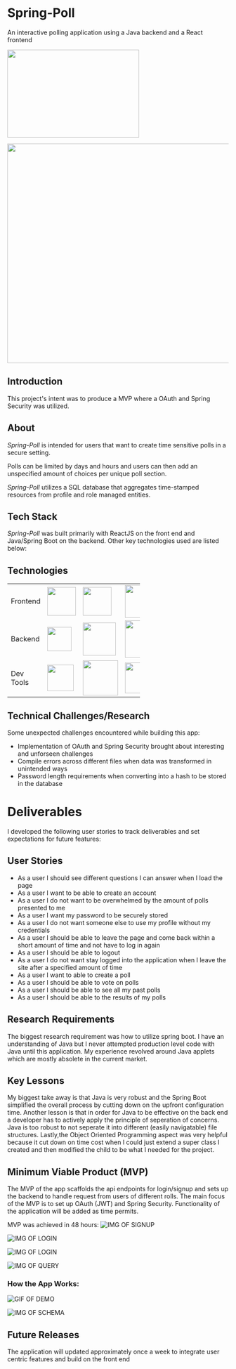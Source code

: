 # Spring-Poll
An interactive polling application using a Java backend and a React frontend

<img width="300" height="200" src="https://github.com/MarioMorales7x7/spring-poll/blob/master/pictures/springpoll.png">

<p align="center">
  <img width="800" height="500" src="">
</p>

## Introduction

This project's intent was to produce a MVP where a OAuth and Spring Security was utilized.

## About

*Spring-Poll* is intended for users that want to create time sensitive polls
 in a secure setting. <br />

Polls can be limited by days and hours and users can then add an unspecified amount of choices per unique poll section. <br />

*Spring-Poll* utilizes a SQL database that aggregates time-stamped resources from profile and role managed entities.

## Tech Stack

*Spring-Poll* was built primarily with ReactJS on the front end and Java/Spring Boot on the backend. Other key technologies used are listed below: 

## Technologies
<table style="width:60%">
  <tr>

  </tr>
  <tr>
    <td class="subheading">Frontend</td>
    <td><img src="https://lh3.googleusercontent.com/ZIHOUCCxFaB7NirPhEX4K8cyTPIMvxvdJxpuhjb_qJ_dk-z7qEgD8riaR0ODXzXQZYn23zHpFiwGzxTDT88FTLeUMoPqlIjyLKoL1am8MH5pCoJExjL8SUC8uaeeiAjvQB0_vym6" width="65"/></td> 
    <td><img src="https://material-ui.com/static/images/material-ui-logo.svg" width="65"/></td>
    <td><img src="https://lh5.googleusercontent.com/pqPRWyCMu39CU4GAERH3XI0fri2uJzMteIV5t-4qAG566IJWdXRABxLjV1jwdVvID-NvFw3USgyM8FXC5w_yAimYz4FY1gVEm96Yd2JQZh-pYl33lHpbOI7-3-uTixqgX1XHRker" width="75"/></td>
    <td></td>
    <td class="tech">React/Material-ui/ReactRouter</td>
  </tr>
  <tr rowspan="2">
    <td class="subheading">Backend</td>
    <td><img src="https://spring.io/img/homepage/icon-spring-boot.svg" width="55"/></td> 
    <td><img src="https://img.stackshare.io/service/6656/com.castsoftware.springsecurity.png" width="75"/></td>
    <td><img src="https://hibernate.org/images/hibernate-logo.svg" width="85"/></td>
    <td><img src="https://logos-download.com/wp-content/uploads/2016/05/MySQL_logo_logotype-700x413.png" width="75"/></td>
    <td class="tech">Spring Boot/Spring Security/Hibernate/MySQL</td>
  </tr>
  
  <tr>
      <td>Dev Tools</td>
      <td><img src='https://cityscoutssss.s3.us-east-2.amazonaws.com/kisspng-webpack-computer-icons-scalable-vector-graphics-re-webpack-svg-icon-transparent-amp-png-clipart-fre-5cb7987106ca27.6083469215555359850278.png' width="60"></td>
      <td><img src='https://i2.wp.com/endlessillusoft.com/wp-content/uploads/2017/01/babel.png?w=1280' width="80"><img></td>
      <td><img src='http://maven.apache.org/images/maven-logo-black-on-white.png' width="70"/></td>
      <td></td>
      <td>Webpack/Babel/Maven</td>
    </tr>
      <tr rowspan="3">
  </tr>
</table>

## Technical Challenges/Research
Some unexpected challenges encountered while building this app:
- Implementation of OAuth and Spring Security brought about interesting and unforseen challenges
- Compile errors across different files when data was transformed in unintended ways
- Password length requirements when converting into a hash to be stored in the database

# Deliverables
I developed the following user stories to track deliverables and set expectations for future features:

## User Stories
* As a user I should see different questions I can answer when I load the page
* As a user I want to be able to create an account
* As a user I do not want to be overwhelmed by the amount of polls presented to me
* As a user I want my password to be securely stored
* As a user I do not want someone else to use my profile without my credentials
* As a user I should be able to leave the page and come back within a short amount of time and not have to log in again
* As a user I should be able to logout
* As a user I do not want stay logged into the application when I leave the site after a specified amount of time
* As a user I want to able to create a poll
* As a user I should be able to vote on polls
* As a user I should be able to see all my past polls
* As a user I should be able to the results of my polls

## Research Requirements

The biggest research requirement was how to utilize spring boot. I have an understanding of Java but 
I never attempted production level code with Java until this application. My experience revolved around Java applets which are mostly absolete in the current market.

## Key Lessons

My biggest take away is that Java is very robust and the Spring Boot simplified the overall process by cutting down on the upfront configuration time. Another lesson is that in order for Java to be effective on the back end a developer has to actively apply the principle of seperation of concerns. Java is too robust to not seperate it into different (easily navigatable) file structures. Lastly,the Object Oriented Programming aspect was very helpful because it cut down on time cost when I could just extend a super class I created and then modified the child to be what I needed for the project.

## Minimum Viable Product (MVP)

The MVP of the app scaffolds the api endpoints for login/signup and sets up the backend to handle request from users of different rolls. The main focus of the MVP is to set up OAuth (JWT) and Spring Security. Functionality of the application will be added as time permits.

MVP was achieved in 48 hours:
![IMG OF SIGNUP](https://github.com/MarioMorales7x7/spring-poll/blob/master/pictures/Post_Request_User_Signup.PNG)

![IMG OF LOGIN](https://github.com/MarioMorales7x7/spring-poll/blob/master/pictures/Post_Request_User_Login_Fail.PNG)

![IMG OF LOGIN](https://github.com/MarioMorales7x7/spring-poll/blob/master/pictures/Post_Request_User_Login_Pass.PNG)

![IMG OF QUERY](https://github.com/MarioMorales7x7/spring-poll/blob/master/pictures/MySQL_Query.PNG)

### How the App Works:
![GIF OF DEMO]()

![IMG OF SCHEMA](https://github.com/MarioMorales7x7/spring-poll/blob/master/pictures/Schema_UML_diagram.png)

## Future Releases
The application will updated approximately once a week to integrate user centric features and build on the front end
